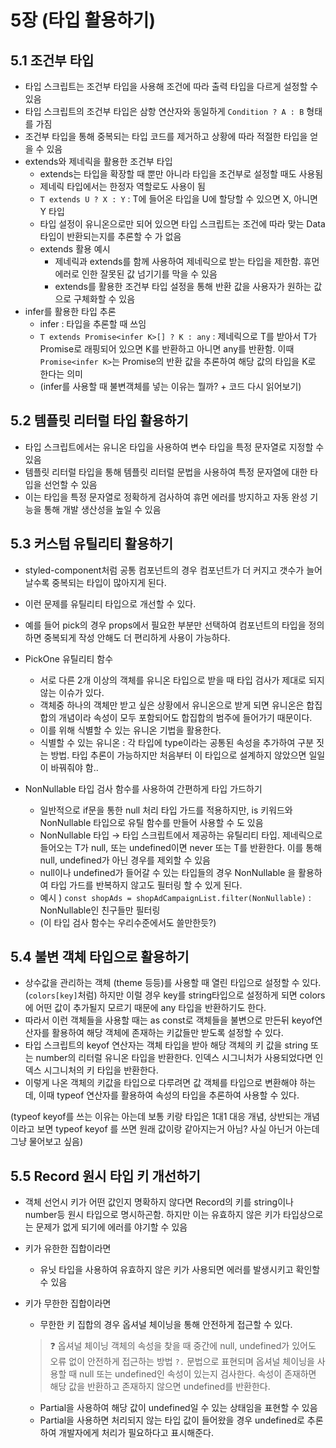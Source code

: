 # 5장 (타입 활용하기)

## 5.1 조건부 타입

- 타입 스크립트는 조건부 타입을 사용해 조건에 따라 출력 타입을 다르게 설정할 수 있음
- 타입 스크립트의 조건부 타입은 삼항 연산자와 동일하게 `Condition ? A : B` 형태를 가짐
- 조건부 타입을 통해 중복되는 타입 코드를 제거하고 상황에 따라 적절한 타입을 얻을 수 있음
- extends와 제네릭을 활용한 조건부 타입
    - extends는 타입을 확장할 때 뿐만 아니라 타입을 조건부로 설정할 때도 사용됨
    - 제네릭 타입에서는 한정자 역할로도 사용이 됨
    - `T extends U ? X : Y` : T에 들어온 타입을 U에 할당할 수 있으면 X, 아니면 Y 타입
    - 타입 설정이 유니온으로만 되어 있으면 타입 스크립트는 조건에 따라 맞는 Data타입이 반환되는지를 추론할 수 가 없음
    - extends 활용 예시
        - 제네릭과 extends를 함께 사용하여 제네릭으로 받는 타입을 제한함. 휴먼 에러로 인한 잘못된 값 넘기기를 막을 수 있음
        - extends를 활용한 조건부 타입 설정을 통해 반환 값을 사용자가 원하는 값으로 구체화할 수 있음
- infer를 활용한 타입 추론
    - infer : 타입을 추론할 때 쓰임
    - `T extends Promise<infer K>[] ? K : any` : 제네릭으로 T를 받아서 T가 Promise로 래핑되어 있으면 K를 반환하고 아니면 any를 반환함. 이때 `Promise<infer K>`는 Promise의 반환 값을 추론하여 해당 값의 타입을 K로 한다는 의미
    - (infer를 사용할 때 불변객체를 넣는 이유는 뭘까? + 코드 다시 읽어보기)

## 5.2 템플릿 리터럴 타입 활용하기

- 타입 스크립트에서는 유니온 타입을 사용하여 변수 타입을 특정 문자열로 지정할 수 있음
- 템플릿 리터럴 타입을 통해 템플릿 리터럴 문법을 사용하여 특정 문자열에 대한 타입을 선언할 수 있음
- 이는 타입을 특정 문자열로 정확하게 검사하여 휴먼 에러를 방지하고 자동 완성 기능을 통해 개발 생산성을 높일 수 있음

## 5.3 커스텀 유틸리티 활용하기

- styled-component처럼 공통 컴포넌트의 경우 컴포넌트가 더 커지고 갯수가 늘어날수록 중복되는 타입이 많아지게 된다.
- 이런 문제를 유틸리티 타입으로 개선할 수 있다.
- 예를 들어 pick의 경우 props에서 필요한 부분만 선택하여 컴포넌트의 타입을 정의하면 중복되게 작성 안해도 더 편리하게 사용이 가능하다.
- PickOne 유틸리티 함수
    - 서로 다른 2개 이상의 객체를 유니온 타입으로 받을 때 타입 검사가 제대로 되지 않는 이슈가 있다.
    - 객체중 하나의 객체만 받고 싶은 상황에서 유니온으로 받게 되면 유니온은 합집합의 개념이라 속성이 모두 포함되어도 합집합의 범주에 들어가기 때문이다.
    - 이를 위해 식별할 수 있는 유니온 기법을 활용한다.
    - 식별할 수 있는 유니온 : 각 타입에 type이라는 공통된 속성을 추가하여 구분 짓는 방법. 타입 추론이 가능하지만 처음부터 이 타입으로 설계하지 않았으면 일일이 바꿔줘야 함..

- NonNullable 타입 검사 함수를 사용하여 간편하게 타입 가드하기
    - 일반적으로 if문을 통한 null 처리 타입 가드를 적용하지만, is 키워드와 NonNullable 타입으로 유틸 함수를 만들어 사용할 수 도 있음
    - NonNullable 타입 → 타입 스크립트에서 제공하는 유틸리티 타입. 제네릭으로 들어오는 T가 null, 또는 undefined이면 never 또는 T를 반환한다. 이를 통해 null, undefined가 아닌 경우를 제외할 수 있음
    - null이나 undefined가 들어갈 수 있는 타입들의 경우 NonNullable 을 활용하여 타입 가드를 반복하지 않고도 필터링 할 수 있게 된다.
    - 예시 ) `const shopAds = shopAdCampaignList.filter(NonNullable)`  : NonNullable인 친구들만 필터링
    - (이 타입 검사 함수는 우리수준에서도 쓸만한듯?)

## 5.4 불변 객체 타입으로 활용하기

- 상수값을 관리하는 객체 (theme 등등)를 사용할 때 열린 타입으로 설정할 수 있다. (`colors[key]`처럼) 하지만 이럴 경우 key를 string타입으로 설정하게 되면 colors에 어떤 값이 추가될지 모르기 때문에 any 타입을 반환하기도 한다.
- 따라서 이런 객체들을 사용할 때는 as const로 객체들을 불변으로 만든뒤 keyof연산자를 활용하여 해당 객체에 존재하는 키값들만 받도록 설정할 수 있다.
- 타입 스크립트의 keyof 연산자는 객체 타입을 받아 해당 객체의 키 값을 string 또는 number의 리터럴 유니온 타입을 반환한다. 인덱스 시그니처가 사용되었다면 인덱스 시그니처의 키 타입을 반환한다.
- 이렇게 나온 객체의 키값을 타입으로 다루려면 값 객체를 타입으로 변환해야 하는데, 이때 typeof 연산자를 활용하여 속성의 타입을 추론하여 사용할 수 있다.

(typeof keyof를 쓰는 이유는 아는데 보통 키랑 타입은 1대1 대응 개념, 상반되는 개념이라고 보면 typeof keyof 를 쓰면 원래 값이랑 같아지는거 아님? 사실 아닌거 아는데 그냥 물어보고 싶음)

## 5.5 Record 원시 타입 키 개선하기

- 객체 선언시 키가 어떤 값인지 명확하지 않다면 Record의 키를 string이나 number등 원시 타입으로 명시하곤함. 하지만 이는 유효하지 않은 키가 타입상으로는 문제가 없게 되기에 에러를 야기할 수 있음
- 키가 유한한 집합이라면
    - 유닛 타입을 사용하여 유효하지 않은 키가 사용되면 에러를 발생시키고 확인할 수 있음
- 키가 무한한 집합이라면
    - 무한한 키 집합의 경우 옵셔널 체이닝을 통해 안전하게 접근할 수 있다.
    
    > ❓ 옵셔널 체이닝
    객체의 속성을 찾을 때 중간에 null, undefined가 있어도 오류 없이 안전하게 접근하는 방법
    `?.` 문법으로 표현되며 옵셔널 체이닝을 사용할 때 null 또는 undefined인 속성이 있는지 검사한다.
    속성이 존재하면 해당 값을 반환하고 존재하지 않으면 undefined를 반환한다.
    > 
    - Partial을 사용하여 해당 값이 undefined일 수 있는 상태임을 표현할 수 있음
    - Partial을 사용하면 처리되지 않는 타입 값이 들어왔을 경우 undefined로 추론하여 개발자에게 처리가 필요하다고 표시해준다.
